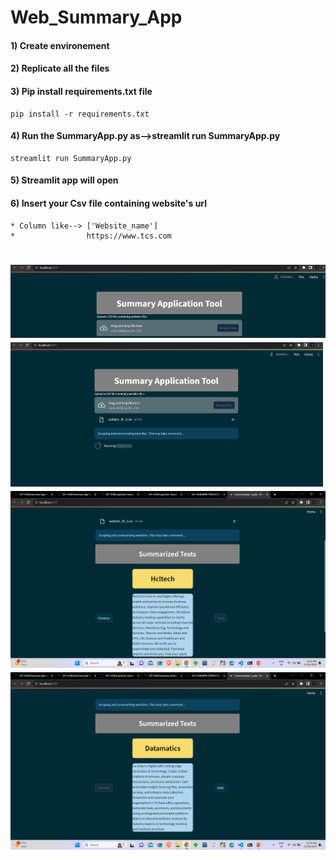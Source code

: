 # Web_Summary_App

#### 1) Create environement
#### 2) Replicate all the files
#### 3) Pip install requirements.txt file
```
pip install -r requirements.txt
```
#### 4) Run the SummaryApp.py as-->streamlit run SummaryApp.py
```
streamlit run SummaryApp.py
```
#### 5) Streamlit app will open
#### 6) Insert your Csv file containing website's url
```
* Column like--> ['Website_name']
*                https://www.tcs.com
```
![Alt text](image.png)
![Alt text](image-1.png)
![Alt text](image-2.png)
![Alt text](image-3.png)
=======

